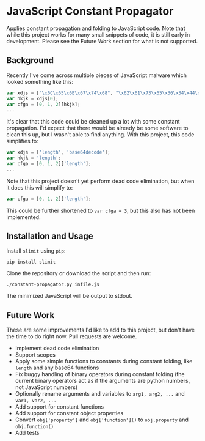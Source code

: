 JavaScript Constant Propagator
==============================

Applies constant propagation and folding to JavaScript code. Note that while this project works for many small snippets of code, it is still early in development. Please see the Future Work section for what is not supported.

Background
----------

Recently I've come across multiple pieces of JavaScript malware which looked something like this:

```javascript
var xdjs = ["\x6C\x65\x6E\x67\x74\x68", "\x62\x61\x73\x65\x36\x34\x44\x65\x63\x6F\x64\x65"];
var hkjk = xdjs[0];
var cfga = [0, 1, 2][hkjk];
...
```

It's clear that this code could be cleaned up a lot with some constant propagation. I'd expect that there would be already be some software to clean this up, but I wasn't able to find anything. With this project, this code simplifies to:

```javascript
var xdjs = ['length', 'base64decode'];
var hkjk = 'length';
var cfga = [0, 1, 2]['length'];
...
```

Note that this project doesn't yet perform dead code elimination, but when it does this will simplify to:

```javascript
var cfga = [0, 1, 2]['length'];
```

This could be further shortened to `var cfga = 3`, but this also has not been implemented.

Installation and Usage
----------------------

Install `slimit` using `pip`:

```
pip install slimit
```

Clone the repository or download the script and then run:

```
./constant-propagator.py infile.js
```

The minimized JavaScript will be output to stdout.

Future Work
-----------

These are some improvements I'd like to add to this project, but don't have the time to do right now. Pull requests are welcome.

- Implement dead code elimination
- Support scopes
- Apply some simple functions to constants during constant folding, like `length` and any base64 functions
- Fix buggy handling of binary operators during constant folding (the current binary operators act as if the arguments are python numbers, not JavaScript numbers)
- Optionally rename arguments and variables to `arg1, arg2, ...` and `var1, var2, ...`
- Add support for constant functions
- Add support for constant object properties
- Convert `obj['property']` and `obj['function']()` to `obj.property` and `obj.function()`
- Add tests

